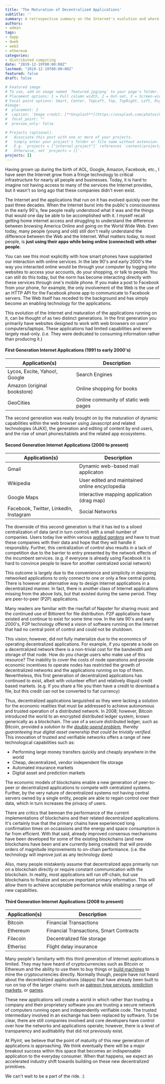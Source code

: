 ```yaml
---
title: 'The Maturation of Decentralized Applications'
subtitle: ''
summary: A retrospective summary on the Internet's evolution and where we are headed.
authors:
- admin
tags:
- dapp
- dweb
- web3
- ethereum
categories:
- distributed computing
date: "2019-12-19T00:00:00Z"
lastmod: "2019-12-19T00:00:00Z"
featured: false
draft: false

# Featured image
# To use, add an image named `featured.jpg/png` to your page's folder.
# Placement options: 1 = Full column width, 2 = Out-set, 3 = Screen-width
# Focal point options: Smart, Center, TopLeft, Top, TopRight, Left, Right, BottomLeft, Bottom, BottomRight
#image:
#  placement: 2
#  caption: 'Image credit: [**Unsplash**](https://unsplash.com/photos/CpkOjOcXdUY)'
#  focal_point: ""
#  preview_only: false

# Projects (optional).
#   Associate this post with one or more of your projects.
#   Simply enter your project's folder or file name without extension.
#   E.g. `projects = ["internal-project"]` references `content/project/deep-learning/index.md`.
#   Otherwise, set `projects = []`.
projects: []
---
```


Having grown up during the birth of AOL, Google, Amazon, Facebook, etc., I have seen the Internet grow from a fringe technology to critical infrastructure for nearly all people and businesses.  Today, it is hard to imagine not having access to many of the services the Internet provides, but it wasn't so long ago that these companies didn't even exist.

The Internet and the applications that run on it has evolved quickly over the past three decades. When the Internet burst into the public's consciousness in the early 90's, few people really understood what it was and the things that would one day be able to be accomplished with it.  I myself recall getting home internet access and struggling to understand the difference between browsing America Online and going on the World Wide Web.  Even today, many people (young and old) still don't really understand the difference between the Web and the Internet.  What matters today, to most people, is **just using their apps while being online (connected) with other people**. 

You can see this most explicitly with how smart phones have supplanted our interaction with online services.  In the late 90's and early 2000's the way you interacted online would be through your computer by logging into websites to access your accounts, do your shopping, or talk to people.  You can still do this today, but the norm has become interacting directly with these services through one's mobile phone.  If you make a post to Facebook from your phone, for example, the only involvement of the Web is the use of an HTTP API for the Facebook phone app to communicate to Facebook servers.  The Web itself has receded to the background and has simply become an enabling technology for the applications.

This evolution of the Internet and maturation of the applications running on it, can be thought of as two distinct generations. In the first generation you primarily have websites designed to work with web browsers on users' computers/laptops.  These applications had limited capabilities and were largely read-only. (i.e. They were dedicated to consuming information rather than producing it.) 

#### First Generation Internet Applications (1991 to early 2000's)

|Application(s)|Description|
|---|---|
|Lycos, Excite, Yahoo!, Google|Search Engines|
|Amazon (original bookstore)|Online shopping for books|
|GeoCities|Online community of static web pages|

The second generation was really brought on by the maturation of dynamic capabilities within the web browser using Javascript and related technologies (AJAX), the generation and editing of content by end users, and the rise of smart phones/tablets and the related app ecosystems.  

#### Second Generation Internet Applications (2000 to present)

|Application(s)|Description|
|---|---|
|Gmail|Dynamic web-based mail applicaton|
|Wikipedia|User edited and maintained online encyclopedia|
|Google Maps|Interactive mapping application (drag map)|
|Facebook, Twitter, LinkedIn, Instagram|Social Networks|

The downside of this second generation is that it has led to a siloed centralization of data (and in turn control) with a small number of companies.  Users today live within various *[walled gardens](https://en.wikipedia.org/wiki/Closed_platform)* and have to trust these companies with their data and hope that they will handle it responsibly.  Further, this centralization of control also results in a lack of competition due to the barrier to entry presented by the network effects of the incumbent services. (e.g. if everyone is already using Facebook it is hard to convince people to leave for another centralized social network)

This outcome is largely due to the convenience and simplicity in designing networked applications to only connect to one or only a few central points.  There is however an alternative way to design Internet applications in a decentralized manner.  In fact, there is another class of Internet applications missing from the above lists, but that existed during the same period.  They are peer-to-peer (P2P) applications. 

Many readers are familiar with the rise/fall of Napster for sharing music and the continued use of Bittorent for file distribution.  P2P applications have existed and continue to exist for some time now.  In the late 90's and early 2000's, P2P technology offered a vision of software running on the Internet that had no central point of control and could not be shutdown.  

This vision; however, did not fully materialize due to the economics of operating decentralized applications.  For example, if you operate a node on a decentralized network there is a non-trivial cost for the bandwidth and storage of that node.  How do you charge users who make use of this resource?  The inability to cover the costs of node operations and provide economic incentives to operate nodes has restricted the growth of decentralized networks and the applications running on top of them.  Nevertheless, this first generation of decentralized applications has continued to exist, albeit with volunteer effort and relatively illiquid credit based markets. (e.g. If you share a file you then have a credit to download a file, but this credit can not be converted to fiat currency)

Thus, decentralized applications languished as they were lacking a solution for the economic realities that must be addressed to achieve autonomous and trusted operation of a distributed network.  In 2008; however, Bitcoin introduced the world to an encrypted distributed ledger system, known generically as a blockchain.  The use of a secure distributed ledger, such as Bitcoin, provided a *solution to the [double-spend problem](https://en.wikipedia.org/wiki/Double-spending), thereby guaranteeing true digital asset ownership that could be trivially verified*.  This innovation of trusted and verifiable networks offers a range of new technological capabilities such as:  

- Performing large money transfers quickly and cheaply anywhere in the world 
- Cheap, decentralized, vendor independent file storage
- Automated insurance markets
- Digital asset and prediction markets 

The economic models of blockchains enable a new generation of peer-to-peer or decentralized applications to compete with centralized systems.  Further, by the very nature of decentralized systems not having central servers owned by a single entity, people are able to regain control over their data, which in turn increases the privacy of users.  

There are critics that bemoan the performance of the current implementations of blockchains and their related decentralized applications.  It's certainly true that the primary chains have experienced long confirmation times on occassions and the energy and space consumption is far from efficient.  With that said, already improved consensus mechanisms have been developed for some of the existing blockchains (and new blockchains have been and are currently being created) that will provide orders of magnitude improvements to on-chain performance.  (i.e. the technology will improve just as any technology does) 

Also, many people mistakenly assume that decentralized apps primarily run on a blockchain directly or require constant communication with the blockchain.  In reality, most applications will run off-chain, but use blockchains to finalize and secure important primary information.  This will allow them to achieve acceptable performance while enabling a range of new capabilties.  

#### Third Generation Internet Applications (2008 to present)

|Application(s)|Description|
|---|---|
|Bitcoin|Financial Transactions|
|Ethereum|Financial Transactions, Smart Contracts|
|Filecoin|Decentralized file storage|
|Etherisc|Flight delay insurance|

Many people's familiarty with this third generation of Internet applications is limited.  They may have heard of cryptocurrencies such as Bitcoin or Ethereum and the ability to use them to buy things or [build machines](https://www.ethmining.net) to mine the cryptocurrencies directly.  Normally though, people have not heard about the decentralized applications (dapps) that have already been built to run on top of the larger chains: such as [patreon type services](https://bitpatron.co/), [prediction markets](https://www.augur.net/), or [games](https://knightstory.io).  

These new applications will create a world in which rather than trusting a company and their proprietary software you are trusting a secure network of computers running open and independently verifiable code.  The trusted intermediary involved in an exchange has been replaced by software.  To be clear, there are still companies involved and core developers have control over how the networks and applications operate; however, there is a level of transparency and auditiability that did not previously exist.

At Plyint, we believe that the point of maturity of this new generation of applications is approaching.  We think eventually there will be a major breakout success within this space that becomes an indispensable application to the everyday consumer.  When that happens, we expect an accelerated industry shift towards building on these new decentralized primitives.

We can't wait to be a part of the ride. :)
